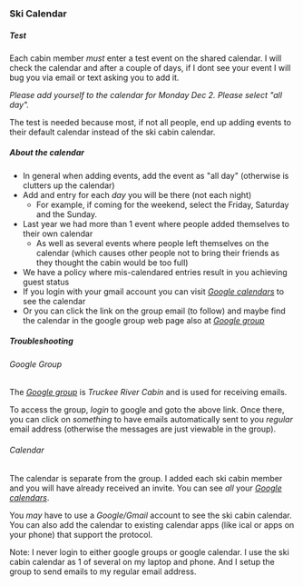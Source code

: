 ### Ski Calendar

##### Test

Each cabin member _must_ enter a test event on the shared calendar. I will check the calendar and after a couple of days, if I dont see your event I will bug you via email or text asking you to add it. 

_Please add yourself to the calendar for Monday Dec 2._
_Please select "all day"._

The test is needed because most, if not all people, end up adding events to their default calendar instead of the ski cabin calendar.

##### About the calendar
* In general when adding events, add the event as "all day" (otherwise is clutters up the calendar) 
* Add and entry for each _day_ you will be there (not each night)
  * For example, if coming for the weekend, select the Friday, Saturday and the Sunday.
* Last year we had more than 1 event where people added themselves to their own calendar
  * As well as several events where people left themselves on the calendar (which causes other people not to bring their friends as they thought the cabin would be too full)
* We have a policy where mis-calendared entries result in you achieving guest status
* If you login with your gmail account you can visit [_Google calendars_](https://calendar.google.com/calendar/r "All Google calendars") to see the calendar
* Or you can click the link on the group email (to follow) and maybe find the calendar in the google group web page also at [_Google group_](https://groups.google.com/forum/#!forum/truckee-river-cabin "Google group Truckee River Cabin")

##### Troubleshooting

###### Google Group
The [_Google group_](https://groups.google.com/forum/#!forum/truckee-river-cabin "Google group Truckee River Cabin") is _Truckee River Cabin_ and is used for receiving emails. 

To access the group, _login_ to google and goto the above link. Once there, you can click on _something_ to have emails automatically sent to you _regular_ email address (otherwise the messages are just viewable in the group).

###### Calendar
The calendar is separate from the group. I added each ski cabin member and you will have already received an invite.
You can see _all_ your [_Google calendars_](https://calendar.google.com/calendar/r "All Google calendars").

You _may_ have to use a _Google/Gmail_ account to see the ski cabin calendar.
You can also add the calendar to existing calendar apps (like ical or apps on your phone) that support the protocol.

Note: I never login to either google groups or google calendar. I use the ski cabin calendar as 1 of several on my laptop and phone. And I setup the group to send emails to my regular email address.
